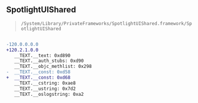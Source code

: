 ## SpotlightUIShared

> `/System/Library/PrivateFrameworks/SpotlightUIShared.framework/SpotlightUIShared`

```diff

-120.0.0.0.0
+120.2.1.0.0
   __TEXT.__text: 0xd890
   __TEXT.__auth_stubs: 0xd90
   __TEXT.__objc_methlist: 0x298
-  __TEXT.__const: 0xd58
+  __TEXT.__const: 0xd68
   __TEXT.__cstring: 0xae8
   __TEXT.__ustring: 0x7d2
   __TEXT.__oslogstring: 0xa2

```
